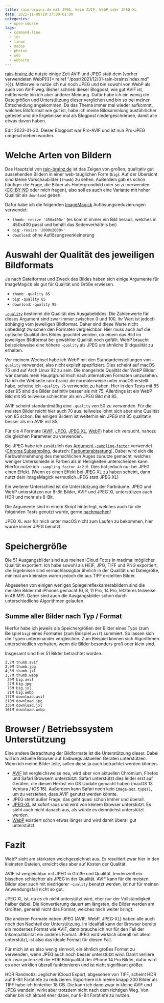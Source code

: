 ```yaml
---
title: rain-brainz.de mit JPEG, kein AVIF, WebP oder JPEG-XL
date: 2022-11-09T19:37:00+01:00
categories:
  - open-source
tags:
  - command-line
  - ios
  - linux
  - macos
  - photos
  - web
  - website
---
```


[rain-brainz.de](https://rain-brainz.de) nutzte einige Zeit AVIF und JPEG statt dem [vorher verwendeten WebP]({{< relref "/post/2021/12/31-rain-brainz/index.md" >}}).
Mittlerweile nutze ich nur noch JPEG und bin sowohl von WebP als auch von AVIF weg.
Bisher schrieb dieser Blogpost, wie gut AVIF ist, mittlerweile bin ich aber anderer Meinung.
Dafür habe ich ein wenig die Dateigrößen und Unterstützung dieser verglichen und bin so bei meiner Entscheidung angekommen.
Da das Thema immer mal wieder aufkommt, welches Bildformat wie gut ist, habe ich meine Bildsammlung ausführlicher getestet und die Ergebnisse mal als Blogpost niedergeschrieben, damit alle etwas davon haben.

<!-- more -->

Edit 2023-01-30: Dieser Blogpost war Pro-AVIF und ist nun Pro-JPEG umgeschrieben worden.

# Welche Arten von Bildern

Das Hauptziel von [rain-brainz.de](https://rain-brainz.de) ist das Zeigen von großen, qualitativ gut aussehenden Bildern in einer web-tauglichen Form (`big`).
Auf der Übersicht sind kleine Vorschaubilder (`thumb`) zu sehen.
Außerdem gab es schon häufiger die Frage, die Bilder als Hintergrundbild oder so zu verwenden ([CC-BY-ND](https://creativecommons.org/licenses/by-nd/4.0/) oder mich fragen), also soll es auch eine Variante mit hoher Qualität als `download` geben.

Dafür habe ich die folgenden [ImageMagick](https://imagemagick.org/) Auflösungsreduzierungen verwendet:

- `thumb`: `-resize '450x400>'` (es kommt immer ein Bild heraus, welches in 450x400 passt und behält das Seitenverhältnis bei)
- `big`: `-resize '2000x2000>'`
- `download`: ohne Auflösungsverkleinerung

# Auswahl der Qualität des jeweiligen Bildformats

Je nach Dateiformat und Zweck des Bildes haben sich einige Argumente für ImageMagick als gut für Qualität und Größe erwiesen.

- `thumb`: `-quality 85`
- `big`: `-quality 85`
- `download`: `-quality 95`

[`-quality`](https://imagemagick.org/script/command-line-options.php#quality) bestimmt die Qualität des Ausgabebildes.
Die Zahlenwerte für dieses Argument sind zwar immer zwischen 0 und 100, ihr Wert ist jedoch abhängig vom jeweiligen Bildformat.
Daher sind diese Werte nicht unbedingt zwischen den Formaten vergleichbar.
Hier muss auch auf die optische Qualität des Bildes geachtet werden, ob einem das Bild im jeweiligen Bildformat bei gewählter Qualität noch gefällt.
WebP braucht beispielsweise eine höhere `-quality` als JPEG um ähnliche Bildqualität zu erhalten.

Vor meinem Wechsel habe ich WebP mit den Standardeinstellungen von `-quality` verwendet, also nicht explizit spezifiziert.
Dies scheint auf macOS 75 und auf Arch Linux 92 zu sein.
Die mangelnde Qualität der WebP Bilder war damals mein Hauptgrund mich nach alternativen Formaten umzusehen.
Da ich die Webseite rain-brainz.de normalerweise unter macOS erstellt habe, scheine ich `-quality 75` verwendet zu haben.
Hier in den Tests mit 85 oder 95 sind die Bilder definitiv besser als mit 75.
Allerdings ist ein WebP Bild mit 95 teilweise schlechter als ein JPEG Bild mit 85.

AVIF scheint standardmäßig eine `-quality` von 50 zu verwenden.
Für die meisten Bilder reicht hier auch 70 aus, teilweise lohnt sich aber eine Qualität von 85 schon.
Bei einigen Bildern ist weiterhin ein JPEG mit 85 qualitativ besser als ein AVIF mit 85.

Für die 4 Formate ([AVIF](https://en.wikipedia.org/wiki/AVIF), [JPEG](https://en.wikipedia.org/wiki/JPEG), [JPEG XL](https://en.wikipedia.org/wiki/JPEG_XL), [WebP](https://en.wikipedia.org/wiki/WebP)) habe ich versucht, nahezu die gleichen Parameter zu verwenden.

Bei JPEG habe ich zusätzlich das [Argument `-sampling-factor`](https://imagemagick.org/script/command-line-options.php#sampling-factor) verwendet ([Chroma Subsampling](https://en.wikipedia.org/wiki/Chroma_subsampling), deutsch: [Farbunterabtastung](https://de.wikipedia.org/wiki/Farbunterabtastung)).
Dabei wird sich die Farbwahrnehmung des menschlichen Auges zunutze gemacht, welches weniger Unterschiede in Farben als in Helligkeiten unterscheiden kann.
Hierfür nutze ich `-sampling-factor 4:2:0`.
Dies hat jedoch nur bei JPEG einen Effekt.
(Wenn es einen Effekt bei JPEG XL zu haben scheint, dann nutzt dein ImageMagick vermutlich JPEG statt JPEG XL)

Ein weiterer Unterschied ist die Unterstützung der Farbräume.
JPEG und WebP unterstützen nur 8-Bit Bilder, AVIF und JPEG XL unterstützen auch HDR und mehr als 8-Bit.

Die Argumente sind in einem Skript hinterlegt, welches auch für die folgenden Tests genutzt wurde, gerne [nachmachen](nachmachen.sh)!

JPEG XL war für mich unter macOS nicht zum Laufen zu bekommen, hier wurde immer JPEG benutzt.

# Speichergröße

Die 51 Ausgangsbilder sind aus meinen iCloud Fotos in maximal möglicher Qualität exportiert.
Ich habe sowohl als HEIF, JPG, TIFF und PNG exportiert, die Ergebnisse sind vernachlässigbar ähnlich in der Qualität und Dateigröße, minimal am kleinsten waren jedoch die aus TIFF erstellten Bilder.

Abgesehen von einigen wenigen Spiegelreflexkamerabildern sind die meisten Bilder mit iPhones gemacht (6, 8, 11 Pro, 14 Pro, letzteres teilweise in 48 MP).
Daher sind auch die Ausgangsbilder schon durch unterschiedliche Algorithmen gelaufen.

## Summe aller Bilder nach Typ / Format

Hierfür habe ich jeweils die Speichergrößen der Bilder eines Typs (zum Beispiel `big`) eines Formates (zum Beispiel `avif`) summiert.
So lassen sich die Typen untereinander vergleichen.
Zum Beispiel können sich Algorithmen unterschiedlich verhalten, wenn die Bilder besonders groß oder klein sind.

Insgesamt sind hier 51 Bilder betrachtet worden.

```plaintext
2,2M thumb.avif
2,0M thumb.jpg
4,5M thumb.jxl
1,7M thumb.webp
 29M big.avif
 27M big.jpg
 73M big.jxl
 21M big.webp
177M download.avif
210M download.jpg
336M download.jxl
161M download.webp
```

# Browser / Betriebssystem Unterstützung

Eine andere Betrachtung der Bildformate ist die Unterstützung dieser.
Dabei will ich aktuelle Browser auf halbwegs aktuellen Geräten unterstützen.
Wenn ich meine Bilder teile, sollen diese ja auch betrachtet werden können.

- [AVIF](https://caniuse.com/avif) ist vergleichsweise neu, wird aber von aktuellen Chromium, Firefox und Safari Browsern unterstützt.
  Safari unterstützt dies leider erst auf Geräten, die diesen Herbst ein OS Update gemacht haben (macOS 13 Ventura / iOS 16).
  Außerdem kann Safari noch kein [`image-set type()`](https://caniuse.com/css-image-set), um zu verstehen, dass AVIF genutzt werden könnte.
- JPEG steht außer Frage, das geht quasi schon immer und überall.
- [JPEG-XL](https://caniuse.com/jpegxl) ist sofort raus und wird von keinem Browser unterstützt. Es sieht auch nicht danach aus, als würde es demnächst unterstützt werden.
- [WebP](https://caniuse.com/webp) existiert schon etwas länger und wird damit überall gut unterstützt.

# Fazit

WebP sieht am stärksten weichgezeichnet aus.
Es resultiert zwar hier in den kleinsten Dateien, erreicht dies aber auf Kosten der Qualität.

AVIF ist vergleichbar mit JPEG in Größe und Qualität, tendenziell ein bisschen schlechter als JPEG in der Qualität.
AVIF kann für die meisten Bilder aber auch mit niedrigerer `-quality` benutzt werden, ist nur für meinen Anwendungsfall nicht so gut.

JPEG XL ist, da es eh nicht unterstützt wird, eher nur der Vollständigkeit halber dabei.
Die Konvertierung dauert am längsten, die Bilder werden am Größten, generell nicht das Format, welches mich weiter bringt.

Die anderen Formate neben JPEG (AVIF, WebP, JPEG-XL) haben alle auch noch den Nachteil der Unterstützung.
Im Idealfall kann der Browser bereits ein modernes Format wie AVIF, dann brauche ich nur für den Fall der Inkompatibilität ein anderes Format.
JPEG wird wirklich überall mit allem unterstützt, ist also das ideale Format für diesen Fall.

Für mich ist es also wenig sinnvoll, ein ähnlich großes Format zu verwenden, wenn JPEG auch noch besser unterstützt wird.
Damit verliere ich zwar potenziell die HDR Bildqualität der iPhone 14 Pro Bilder, dafür wird es aber wirklich überall funktionieren und ist nicht signifikant größer.

HDR Randnotiz: Jeglicher iCloud Export, abgesehen von TIFF, scheint HDR auf 8-Bit Farbtiefe zu reduzieren.
Exportiere ich meine knapp 200 Bilder als TIFF habe ich hinterher 18 GB.
Die kann ich dann zwar in kleine AVIF und JPEG wandeln, wirkt aber trotzdem nicht nach dem richtigen Weg.
Von daher bin ich aktuell eher dabei, nur 8-Bit Farbtiefe zu nutzen.
